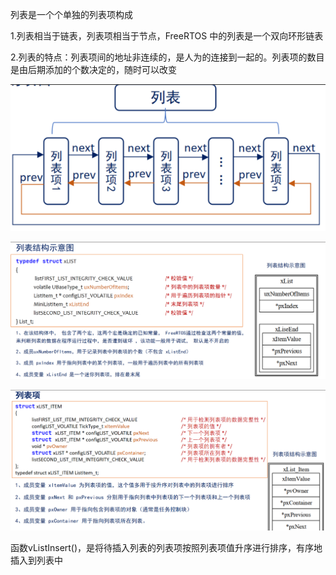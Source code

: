 列表是一个个单独的列表项构成

1.列表相当于链表，列表项相当于节点，FreeRTOS 中的列表是一个双向环形链表 

2.列表的特点：列表项间的地址非连续的，是人为的连接到一起的。列表项的数目是由后期添加的个数决定的，随时可以改变

![image-20250422152153810](./image/列表和列表项.assets/image-20250422152153810.png)

![image-20250422152159891](./image/列表和列表项.assets/image-20250422152159891.png)

![image-20250422152203738](./image/列表和列表项.assets/image-20250422152203738.png)

函数vListInsert()，是将待插入列表的列表项按照列表项值升序进行排序，有序地插入到列表中